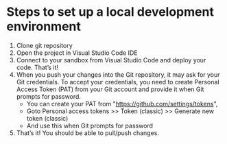 # Steps to set up a local development environment
1. Clone git repository
2. Open the project in Visual Studio Code IDE
3. Connect to your sandbox from Visual Studio Code and deploy your code. That’s it!
4. When you push your changes into the Git repository, it may ask for your Git credentials. To accept your credentials, you need to create Personal Access Token (PAT) from your Git account and provide it when Git prompts for password. 
    - You can create your PAT from "https://github.com/settings/tokens",
    - Goto Personal access tokens >> Token (classic) >> Generate new token (classic)
    - And use this when Git prompts for password
5. That’s it! You should be able to pull/push changes. 
